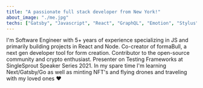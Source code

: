 ```yaml
---
title: "A passionate full stack developer from New York!"
about_image: "./me.jpg"
techs: ["Gatsby", "Javascript", "React", "GraphQL", "Emotion", "Stylus"]
---
```


I'm Software Engineer with 5+ years of experience specializing in JS and primarily building projects in React and Node. Co-creator of formaBull, a next gen developer tool for form creation. Contributor to the open-source community and crypto enthusiast. Presenter on Testing Frameworks at SingleSprout Speaker Series 2021.
In my spare time I'm learning Next/Gatsby/Go as well as minting NFT's and flying drones and traveling with my loved ones ❤️
